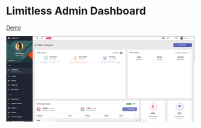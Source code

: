 
# Limitless Admin Dashboard
[Demo]( https://jsdev63.github.io/limitless-admin-dashboard/)

[![](assets/images/screen.png "Title")]( https://jsdev63.github.io/limitless-admin-dashboard/)
